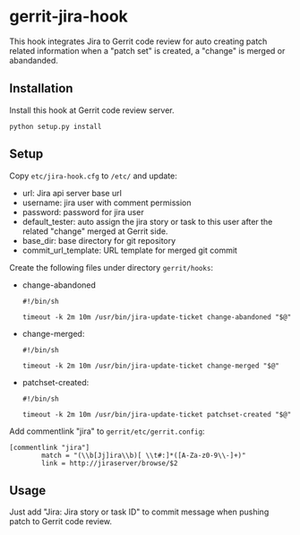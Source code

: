 # gerrit-jira-hook

This hook integrates Jira to Gerrit code review for auto creating patch related information when
a "patch set" is created, a "change" is merged or abandanded.

## Installation

Install this hook at Gerrit code review server.

```
python setup.py install
```

## Setup

Copy `etc/jira-hook.cfg` to `/etc/` and update:

- url: Jira api server base url
- username: jira user with comment permission
- password: password for jira user
- default_tester: auto assign the jira story or task to this user after the related "change" merged at Gerrit side.
- base_dir: base directory for git repository
- commit_url_template: URL template for merged git commit

Create the following files under directory `gerrit/hooks`:

- change-abandoned

    ```
    #!/bin/sh

    timeout -k 2m 10m /usr/bin/jira-update-ticket change-abandoned "$@"

- change-merged:

    ```
    #!/bin/sh

    timeout -k 2m 10m /usr/bin/jira-update-ticket change-merged "$@"
    ```

- patchset-created:

    ```
    #!/bin/sh

    timeout -k 2m 10m /usr/bin/jira-update-ticket patchset-created "$@"
    ```

Add commentlink "jira" to `gerrit/etc/gerrit.config`:

```
[commentlink "jira"]
        match = "(\\b[Jj]ira\\b)[ \\t#:]*([A-Za-z0-9\\-]+)"
        link = http://jiraserver/browse/$2
```

## Usage

Just add "Jira: Jira story or task ID" to commit message when pushing patch to Gerrit code review.
